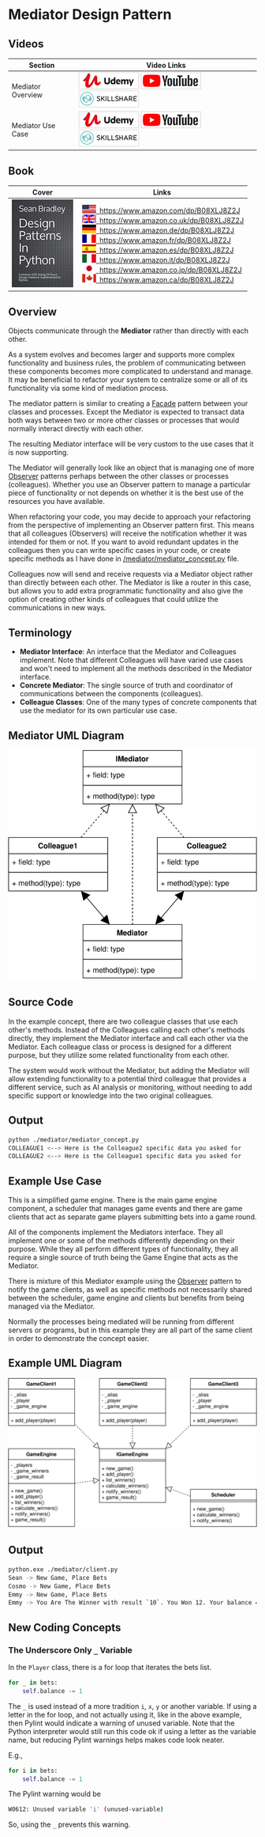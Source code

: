 # Mediator Design Pattern

## Videos

Section | Video Links
-|-
Mediator Overview |  <a id="udemyVideoLink" href="https://www.udemy.com/course/design-patterns-in-python/learn/lecture/16511990/?referralCode=7493DBBBF97FF2B0D24D" target="_blank" title="Mediator Overview"><img src="/img/udemy_btn_sm.gif" alt="Mediator Overview"/></a>&nbsp;<a id="ytVideoLink" href="https://youtu.be/9bcLUtBoO04" target="_blank" title="Mediator Overview"><img src="/img/yt_btn_sm.gif" alt="Mediator Overview"/></a>&nbsp;<a id="skillShareVideoLink" href="https://skl.sh/34SM2Xg" target="_blank" title="Mediator Overview"><img src="/img/skillshare_btn_sm.gif" alt="Mediator Overview"/></a>
Mediator Use Case |  <a id="udemyVideoLink" href="https://www.udemy.com/course/design-patterns-in-python/learn/lecture/25615950/?referralCode=7493DBBBF97FF2B0D24D" target="_blank" title="Mediator Use Case"><img src="/img/udemy_btn_sm.gif" alt="Mediator Use Case"/></a>&nbsp;<a id="ytVideoLink" href="https://youtu.be/IIOkn92bVqA" target="_blank" title="Mediator Use Case"><img src="/img/yt_btn_sm.gif" alt="Mediator Use Case"/></a>&nbsp;<a id="skillShareVideoLink" href="https://skl.sh/34SM2Xg" target="_blank" title="Mediator Use Case"><img src="/img/skillshare_btn_sm.gif" alt="Mediator Use Case"/></a>

## Book 

Cover | Links
-|-
![Design Patterns In Python (ASIN : B08XLJ8Z2J)](/img/design_patterns_in_python_book_125x178.jpg) | &nbsp;<a href="https://www.amazon.com/dp/B08XLJ8Z2J"><img src="/img/flag_us.gif">&nbsp; https://www.amazon.com/dp/B08XLJ8Z2J</a><br/>&nbsp;<a href="https://www.amazon.co.uk/dp/B08XLJ8Z2J"><img src="/img/flag_uk.gif">&nbsp; https://www.amazon.co.uk/dp/B08XLJ8Z2J</a><br/>&nbsp;<a href="https://www.amazon.de/dp/B08XLJ8Z2J"><img src="/img/flag_de.gif">&nbsp; https://www.amazon.de/dp/B08XLJ8Z2J</a><br/>&nbsp;<a href="https://www.amazon.fr/dp/B08XLJ8Z2J"><img src="/img/flag_fr.gif">&nbsp; https://www.amazon.fr/dp/B08XLJ8Z2J</a><br/>&nbsp;<a href="https://www.amazon.es/dp/B08XLJ8Z2J"><img src="/img/flag_es.gif">&nbsp; https://www.amazon.es/dp/B08XLJ8Z2J</a><br/>&nbsp;<a href="https://www.amazon.it/dp/B08XLJ8Z2J"><img src="/img/flag_it.gif">&nbsp; https://www.amazon.it/dp/B08XLJ8Z2J</a><br/>&nbsp;<a href="https://www.amazon.co.jp/dp/B08XLJ8Z2J"><img src="/img/flag_jp.gif">&nbsp; https://www.amazon.co.jp/dp/B08XLJ8Z2J</a><br/>&nbsp;<a href="https://www.amazon.ca/dp/B08XLJ8Z2J"><img src="/img/flag_ca.gif">&nbsp; https://www.amazon.ca/dp/B08XLJ8Z2J</a>

## Overview

Objects communicate through the **Mediator** rather than directly with each other.

As a system evolves and becomes larger and supports more complex functionality and business rules, the problem of communicating between these components becomes more complicated to understand and manage. It may be beneficial to refactor your system to centralize some or all of its functionality via some kind of mediation process.

The mediator pattern is similar to creating a [Facade](/facade) pattern between your classes and processes. Except the Mediator is expected to transact data both ways between two or more other classes or processes that would normally interact directly with each other.

The resulting Mediator interface will be very custom to the use cases that it is now supporting.

The Mediator will generally look like an object that is managing one of more [Observer](/observer) patterns perhaps between the other classes or processes (colleagues). Whether you use an Observer pattern to manage a particular piece of functionality or not depends on whether it is the best use of the resources you have available.

When refactoring your code, you may decide to approach your refactoring from the perspective of implementing an Observer pattern first. This means that all colleagues (Observers) will receive the notification whether it was intended for them or not. If you want to avoid redundant updates in the colleagues then you can write specific cases in your code, or create specific methods as I have done in [/mediator/mediator_concept.py](/mediator/mediator_concept.py) file.

Colleagues now will send and receive requests via a Mediator object rather than directly between each other. The Mediator is like a router in this case, but allows you to add extra programmatic functionality and also give the option of creating other kinds of colleagues that could utilize the communications in new ways.

## Terminology

* **Mediator Interface**: An interface that the Mediator and Colleagues implement. Note that different Colleagues will have varied use cases and won't need to implement all the methods described in the Mediator interface.
* **Concrete Mediator**: The single source of truth and coordinator of communications between the components (colleagues).
* **Colleague Classes**: One of the many types of concrete components that use the mediator for its own particular use case. 

## Mediator UML Diagram

![Mediator Pattern UML Diagram](/img/mediator_concept.svg)

## Source Code

In the example concept, there are two colleague classes that use each other's methods. Instead of the Colleagues calling each other's methods directly, they implement the Mediator interface and call each other via the Mediator. Each colleague class or process is designed for a different purpose, but they utilize some related functionality from each other.

The system would work without the Mediator, but adding the Mediator will allow extending functionality to a potential third colleague that provides a different service, such as AI analysis or monitoring, without needing to add specific support or knowledge into the two original colleagues.

## Output

``` bash
python ./mediator/mediator_concept.py    
COLLEAGUE1 <--> Here is the Colleague2 specific data you asked for
COLLEAGUE2 <--> Here is the Colleague1 specific data you asked for
```

## Example Use Case

This is a simplified game engine. There is the main game engine component, a scheduler that manages game events and there are game clients that act as separate game players submitting bets into a game round.

All of the components implement the Mediators interface. They all implement one or some of the methods differently depending on their purpose. While they all perform different types of functionality, they all require a single source of truth being the Game Engine that acts as the Mediator.

There is mixture of this Mediator example using the [Observer](/observer) pattern to notify the game clients, as well as specific methods not necessarily shared between the scheduler, game engine and clients but benefits from being managed via the Mediator.

Normally the processes being mediated will be running from different servers or programs, but in this example they are all part of the same client in order to demonstrate the concept easier.

## Example UML Diagram

![Mediator Pattern UML Diagram](/img/mediator_example.svg)

## Output

``` bash
python.exe ./mediator/client.py
Sean -> New Game, Place Bets
Cosmo -> New Game, Place Bets
Emmy -> New Game, Place Bets
Emmy -> You Are The Winner with result `10`. You Won 12. Your balance = 310
```

## New Coding Concepts

### The Underscore Only `_` Variable

In the `Player` class, there is a for loop that iterates the bets list.

``` python
for _ in bets:
    self.balance -= 1
```

The `_` is used instead of a more tradition `i`, `x`, `y` or another variable. If using a letter in the for loop, and not actually using it, like in the above example, then Pylint would indicate a warning of unused variable. Note that the Python interpreter would still run this code ok if using a letter as the variable name, but reducing Pylint warnings helps makes code look neater.

E.g., 

``` python
for i in bets:
    self.balance -= 1
```

The Pylint warning would be

``` bash
W0612: Unused variable 'i' (unused-variable)
```

So, using the `_` prevents this warning.
